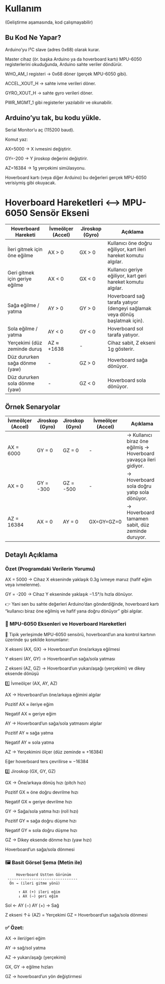 # Kullanım
(Geliştirme aşamasında, kod çalışmayabilir)

## Bu Kod Ne Yapar?

Arduino’yu I²C slave (adres 0x68) olarak kurar.

Master cihaz (ör. başka Arduino ya da hoverboard kartı) MPU-6050 registerlerini okuduğunda, Arduino sahte veriler döndürür.

WHO_AM_I registeri → 0x68 döner (gerçek MPU-6050 gibi).

ACCEL_XOUT_H → sahte ivme verileri döner.

GYRO_XOUT_H → sahte gyro verileri döner.

PWR_MGMT_1 gibi registerler yazılabilir ve okunabilir.

## Arduino’yu tak, bu kodu yükle.

Serial Monitor’u aç (115200 baud).

Komut yaz:

AX=5000 → X ivmesini değiştirir.

GY=-200 → Y jiroskop değerini değiştirir.

AZ=16384 → 1g yerçekimi simülasyonu.

Hoverboard kartı (veya diğer Arduino) bu değerleri gerçek MPU-6050 verisiymiş gibi okuyacak.

# Hoverboard Hareketleri <--> MPU-6050 Sensör Ekseni


| Hoverboard Hareketi | İvmeölçer (Accel) | Jiroskop (Gyro) | Açıklama |
| --- | --- | --- | --- |
| İleri gitmek için öne eğilme | AX > 0 | GX > 0 | Kullanıcı öne doğru eğiliyor, kart ileri hareket komutu algılar.
| Geri gitmek için geriye eğilme | AX < 0 | GX < 0 | Kullanıcı geriye eğiliyor, kart geri hareket komutu algılar.
| Sağa eğilme / yatma | AY > 0 | GY > 0 | Hoverboard sağ tarafa yatıyor (dengeyi sağlamak veya dönüş başlatmak için).
| Sola eğilme / yatma | AY < 0  | GY < 0 | Hoverboard sol tarafa yatıyor.
| Yerçekimi (düz zeminde duruş | AZ ≈ +1638 | - | Cihaz sabit, Z ekseni 1g gösterir.
| Düz dururken sağa dönme (yaw) | - | GZ > 0 | Hoverboard sağa dönüyor.
| Düz dururken sola dönme (yaw) | -	| GZ < 0 | Hoverboard sola dönüyor.

## Örnek Senaryolar


| İvmeölçer (Accel) | Jiroskop (Gyro) |Jiroskop (Gyro) | İvmeölçer (Accel) | Açıklama |
| --- | --- | --- | --- | --- |
| AX = 6000 | GY = 0 | GZ = 0 | - | → Kullanıcı biraz öne eğilmiş → Hoverboard yavaşça ileri gidiyor.
| AX = 0 | GY = -300 | GZ = -500 | - | → Hoverboard sola doğru yatıp sola dönüyor.
| AZ = 16384 | AX = 0 | AY = 0 | GX=GY=GZ=0 | → Hoverboard tamamen sabit, düz zeminde duruyor.

## Detaylı Açıklama

### Özet (Programdaki Verilerin Yorumu)

AX = 5000 → Cihaz X ekseninde yaklaşık 0.3g ivmeye maruz (hafif eğim veya ivmelenme).

GY = -200 → Cihaz Y ekseninde yaklaşık −1.5°/s hızla dönüyor.

👉 Yani sen bu sahte değerleri Arduino’dan gönderdiğinde, hoverboard kartı “kullanıcı biraz öne eğilmiş ve hafif yana doğru dönüyor” gibi algılar.


### 🧭 MPU-6050 Eksenleri ve Hoverboard Hareketleri

📌 Tipik yerleşimde MPU-6050 sensörü, hoverboard’un ana kontrol kartının üzerinde şu şekilde konumlanır:

X ekseni (AX, GX) → Hoverboard’un öne/arkaya eğilmesi

Y ekseni (AY, GY) → Hoverboard’un sağa/sola yatması

Z ekseni (AZ, GZ) → Hoverboard’un yukarı/aşağı (yerçekimi) ve dikey eksende dönüşü

1️⃣ İvmeölçer (AX, AY, AZ)

AX → Hoverboard’un öne/arkaya eğimini algılar

Pozitif AX ≈ ileriye eğim

Negatif AX ≈ geriye eğim

AY → Hoverboard’un sağa/sola yatmasını algılar

Pozitif AY ≈ sağa yatma

Negatif AY ≈ sola yatma

AZ → Yerçekimini ölçer (düz zeminde ≈ +16384)

Eğer hoverboard ters çevrilirse ≈ −16384

2️⃣ Jiroskop (GX, GY, GZ)

GX → Öne/arkaya dönüş hızı (pitch hızı)

Pozitif GX ≈ öne doğru devrilme hızı

Negatif GX ≈ geriye devrilme hızı

GY → Sağa/sola yatma hızı (roll hızı)

Pozitif GY ≈ sağa doğru düşme hızı

Negatif GY ≈ sola doğru düşme hızı

GZ → Dikey eksende dönme hızı (yaw hızı)

Hoverboard’un sağa/sola dönmesi

### 🖼️ Basit Görsel Şema (Metin ile)
         Hoverboard Üstten Görünüm
     --------------------------------
      Ön → (ileri gitme yönü)

          ↑ AX (+) ileri eğim
          ↓ AX (−) geri eğim

   Sol ← AY (−)          AY (+) → Sağ

   Z ekseni ↑↓ (AZ) = Yerçekimi
   GZ = Hoverboard’un sağa/sola dönmesi


### ✅ Özet:

AX → ileri/geri eğim

AY → sağ/sol yatma

AZ → yukarı/aşağı (yerçekimi)

GX, GY → eğilme hızları

GZ → hoverboard’un yön değiştirmesi

